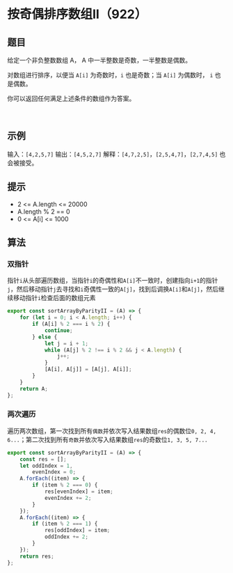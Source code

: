 # 按奇偶排序数组II（922）

## 题目

给定一个非负整数数组 A， A 中一半整数是奇数，一半整数是偶数。

对数组进行排序，以便当 `A[i]` 为奇数时，`i` 也是奇数；当 `A[i]` 为偶数时， `i` 也是偶数。

你可以返回任何满足上述条件的数组作为答案。

 

## 示例

输入：`[4,2,5,7]`
输出：`[4,5,2,7]`
解释：`[4,7,2,5]`，`[2,5,4,7]`，`[2,7,4,5]` 也会被接受。
 

## 提示

- 2 <= A.length <= 20000
- A.length % 2 == 0
- 0 <= A[i] <= 1000

## 算法

### 双指针

指针`i`从头部遍历数组，当指针`i`的奇偶性和`A[i]`不一致时，创建指向`i+1`的指针`j`，然后移动指针`j`去寻找和`i`奇偶性一致的`A[j]`，找到后调换`A[i]`和`A[j]`，然后继续移动指针`i`检查后面的数组元素

```js
export const sortArrayByParityII = (A) => {
	for (let i = 0; i < A.length; i++) {
		if (A[i] % 2 === i % 2) {
			continue;
		} else {
			let j = i + 1;
			while (A[j] % 2 !== i % 2 && j < A.length) {
				j++;
			}
			[A[i], A[j]] = [A[j], A[i]];
		}
	}
	return A;
};
```

### 两次遍历

遍历两次数组，第一次找到所有`偶数`并依次写入结果数组`res`的偶数位`0, 2, 4, 6...`；第二次找到所有`奇数`并依次写入结果数组`res`的奇数位`1, 3, 5, 7...`

```js
export const sortArrayByParityII = (A) => {
	const res = [];
	let oddIndex = 1,
		evenIndex = 0;
	A.forEach((item) => {
		if (item % 2 === 0) {
			res[evenIndex] = item;
			evenIndex += 2;
		}
	});
	A.forEach((item) => {
		if (item % 2 === 1) {
			res[oddIndex] = item;
			oddIndex += 2;
		}
	});
	return res;
};
```